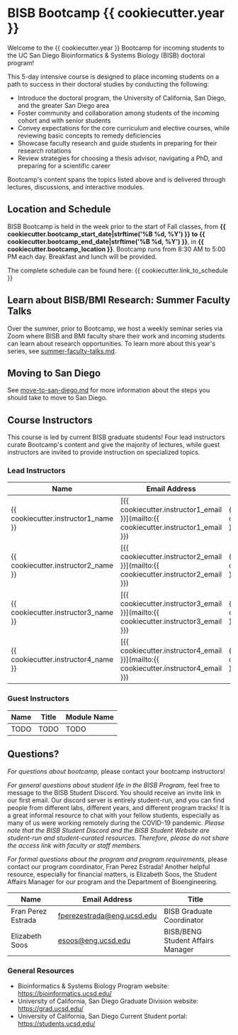 # BISB Bootcamp {{ cookiecutter.year }}

Welcome to the {{ cookiecutter.year }} Bootcamp for incoming students to the UC San Diego Bioinformatics & Systems Biology (BISB) doctoral program!

This 5-day intensive course is designed to place incoming students on a path to success in their doctoral studies by conducting the following:

* Introduce the doctoral program, the University of California, San Diego, and the greater San Diego area
* Foster community and collaboration among students of the incoming cohort and with senior students
* Convey expectations for the core curriculum and elective courses, while reviewing basic concepts to remedy deficiencies
* Showcase faculty research and guide students in preparing for their research rotations
* Review strategies for choosing a thesis advisor, navigating a PhD, and preparing for a scientific career

Bootcamp's content spans the topics listed above and is delivered through lectures, discussions, and interactive modules.

## Location and Schedule

BISB Bootcamp is held in the week prior to the start of Fall classes, from **{{ cookiecutter.bootcamp_start_date|strftime('%B %d, %Y') }} to {{ cookiecutter.bootcamp_end_date|strftime('%B %d, %Y') }}**, in **{{ cookiecutter.bootcamp_location }}**. Bootcamp runs from 8:30 AM to 5:00 PM each day. Breakfast and lunch will be provided.

The complete schedule can be found here: {{ cookiecutter.link_to_schedule }}

## Learn about BISB/BMI Research: Summer Faculty Talks

Over the summer, prior to Bootcamp, we host a weekly seminar series via Zoom where BISB and BMI faculty share their work and incoming students can learn about research opportunities. To learn more about this year's series, see [summer-faculty-talks.md](./summer-faculty-talks.md).

## Moving to San Diego

See [move-to-san-diego.md](./move-to-san-diego.md) for more information about the steps you should take to move to San Diego.

## Course Instructors

This course is led by current BISB graduate students! Four lead instructors curate Bootcamp's content and give the majority of lectures, while guest instructors are invited to provide instruction on specialized topics.

### Lead Instructors

| Name                                | Email Address                       | Year                                | Track                                | Advisor(s)                             |
| ----------------------------------- | ----------------------------------- | ----------------------------------- | ------------------------------------ | -------------------------------------- |
| {{ cookiecutter.instructor1_name }} | [{{ cookiecutter.instructor1_email }}](mailto:{{ cookiecutter.instructor1_email }}) | {{ cookiecutter.instructor1_year }} | {{ cookiecutter.instructor1_track }} | {{ cookiecutter.instructor1_advisor }} |
| {{ cookiecutter.instructor2_name }} | [{{ cookiecutter.instructor2_email }}](mailto:{{ cookiecutter.instructor2_email }}) | {{ cookiecutter.instructor2_year }} | {{ cookiecutter.instructor2_track }} | {{ cookiecutter.instructor2_advisor }} |
| {{ cookiecutter.instructor3_name }} | [{{ cookiecutter.instructor3_email }}](mailto:{{ cookiecutter.instructor3_email }}) | {{ cookiecutter.instructor3_year }} | {{ cookiecutter.instructor3_track }} | {{ cookiecutter.instructor3_advisor }} |
| {{ cookiecutter.instructor4_name }} | [{{ cookiecutter.instructor4_email }}](mailto:{{ cookiecutter.instructor4_email }}) | {{ cookiecutter.instructor4_year }} | {{ cookiecutter.instructor4_track }} | {{ cookiecutter.instructor4_advisor }} |

### Guest Instructors

| Name | Title | Module Name |
| ---- | ----- | ----------- |
| TODO | TODO  | TODO        |

## Questions?

*For questions about bootcamp,* please contact your bootcamp instructors!

*For general questions about student life in the BISB Program,* feel free to message to the BISB Student Discord. You should receive an invite link in our first email. Our discord server is entirely student-run, and you can find people from different labs, different years, and different program tracks! It is a great informal resource to chat with your fellow students, especially as many of us were working remotely during the COVID-19 pandemic. *Please note that the BISB Student Discord and the BISB Student Website are student-run and student-curated resources. Therefore, please do not share the access link with faculty or staff members.*

*For formal questions about the program and program requirements,* please contact our program coordinator, Fran Perez Estrada! Another helpful resource, especially for financial matters, is Elizabeth Soos, the Student Affairs Manager for our program and the Department of Bioengineering.

| Name               | Email Address                                                   | Title                             |
| ------------------ | --------------------------------------------------------------- | --------------------------------- |
| Fran Perez Estrada | [fperezestrada@eng.ucsd.edu](mailto:fperezestrada@eng.ucsd.edu) | BISB Graduate Coordinator         |
| Elizabeth Soos     | [esoos@eng.ucsd.edu](mailto:esoos@eng.ucsd.edu)                 | BISB/BENG Student Affairs Manager |

### General Resources

* Bioinformatics & Systems Biology Program website: https://bioinformatics.ucsd.edu/
* University of California, San Diego Graduate Division website: https://grad.ucsd.edu/
* University of California, San Diego Current Student portal: https://students.ucsd.edu/

